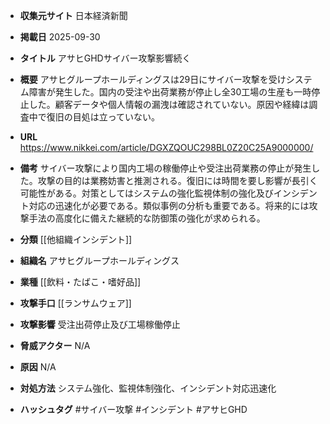 - **収集元サイト**
日本経済新聞

- **掲載日**
2025-09-30

- **タイトル**
アサヒGHDサイバー攻撃影響続く

- **概要**
アサヒグループホールディングスは29日にサイバー攻撃を受けシステム障害が発生した。国内の受注や出荷業務が停止し全30工場の生産も一時停止した。顧客データや個人情報の漏洩は確認されていない。原因や経緯は調査中で復旧の目処は立っていない。

- **URL**
https://www.nikkei.com/article/DGXZQOUC298BL0Z20C25A9000000/

- **備考**
サイバー攻撃により国内工場の稼働停止や受注出荷業務の停止が発生した。攻撃の目的は業務妨害と推測される。復旧には時間を要し影響が長引く可能性がある。対策としてはシステムの強化監視体制の強化及びインシデント対応の迅速化が必要である。類似事例の分析も重要である。将来的には攻撃手法の高度化に備えた継続的な防御策の強化が求められる。

- **分類**
[[他組織インシデント]]

- **組織名**
アサヒグループホールディングス

- **業種**
[[飲料・たばこ・嗜好品]]

- **攻撃手口**
[[ランサムウェア]]

- **攻撃影響**
受注出荷停止及び工場稼働停止

- **脅威アクター**
N/A

- **原因**
N/A

- **対処方法**
システム強化、監視体制強化、インシデント対応迅速化

- **ハッシュタグ**
#サイバー攻撃 #インシデント #アサヒGHD
